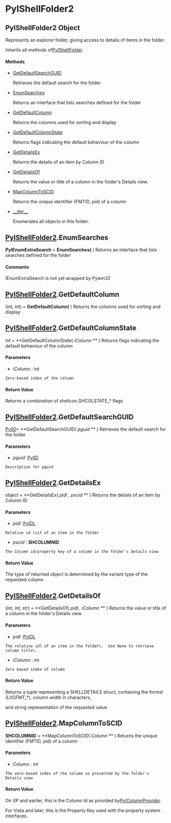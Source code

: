 # PyIShellFolder2

## PyIShellFolder2 Object

Represents an explorer folder, giving access to details of items in the folder\. 

Inherits all methods of[PyIShellFolder](#pyishellfolder)\.

#### Methods


  - [GetDefaultSearchGUID](PyIShellFolder2.md#pyishellfolder2getdefaultsearchguid)

    Retrieves the default search for the folder&nbsp;

  - [EnumSearches](PyIShellFolder2.md#pyishellfolder2enumsearches)

    Returns an interface that lists searches defined for the folder&nbsp;

  - [GetDefaultColumn](PyIShellFolder2.md#pyishellfolder2getdefaultcolumn)

    Returns the columns used for sorting and display&nbsp;

  - [GetDefaultColumnState](PyIShellFolder2.md#pyishellfolder2getdefaultcolumnstate)

    Returns flags indicating the default behaviour of the column&nbsp;

  - [GetDetailsEx](PyIShellFolder2.md#pyishellfolder2getdetailsex)

    Returns the details of an item by Column ID&nbsp;

  - [GetDetailsOf](PyIShellFolder2.md#pyishellfolder2getdetailsof)

    Returns the value or title of a column in the folder's Details view\.&nbsp;

  - [MapColumnToSCID](PyIShellFolder2.md#pyishellfolder2mapcolumntoscid)

    Returns the unique identifier \(FMTID, pid\) of a column&nbsp;

  - [\_\_iter\_\_](PyIShellFolder2.md#pyishellfolder2__iter__)

    Enumerates all objects in this folder\.&nbsp;

## [PyIShellFolder2](#pyishellfolder2)\.EnumSearches

 **PyIEnumExtraSearch** \= **EnumSearches\(** \)
Returns an interface that lists searches defined for the folder

#### Comments
IEnumExtraSearch is not yet wrapped by Pywin32

## [PyIShellFolder2](#pyishellfolder2)\.GetDefaultColumn

\(int, int\) \= **GetDefaultColumn\(** \)
Returns the columns used for sorting and display

## [PyIShellFolder2](#pyishellfolder2)\.GetDefaultColumnState

int \= **GetDefaultColumnState\( *iColumn* ** \)
Returns flags indicating the default behaviour of the column

#### Parameters


  -  *iColumn* : int

    Zero-based index of the column

#### Return Value
Returns a combination of shellcon\.SHCOLSTATE\_\* flags

## [PyIShellFolder2](#pyishellfolder2)\.GetDefaultSearchGUID

[PyIID](#pyiid)\= **GetDefaultSearchGUID\( *pguid* ** \)
Retrieves the default search for the folder

#### Parameters


  -  *pguid* :[PyIID](#pyiid)

    Description for pguid

## [PyIShellFolder2](#pyishellfolder2)\.GetDetailsEx

object \= **GetDetailsEx\( *pidl*  *, pscid* ** \)
Returns the details of an item by Column ID

#### Parameters


  -  *pidl* :[PyIDL](#pyidl)

    Relative id list of an item in the folder

  -  *pscid* : **SHCOLUMNID** 

    The Column id/property key of a column in the folder's Details view

#### Return Value
The type of returned object is determined by the variant type of the requested column

## [PyIShellFolder2](#pyishellfolder2)\.GetDetailsOf

\(int, int, str\) \= **GetDetailsOf\( *pidl*  *, iColumn* ** \)
Returns the value or title of a column in the folder's Details view\.

#### Parameters


  -  *pidl* :[PyIDL](#pyidl)

    The relative idl of an item in the folder\.  Use None to retrieve column title\.

  -  *iColumn* : int

    Zero based index of column

#### Return Value
Returns a tuple representing a SHELLDETAILS struct, containing the formst \(LVCFMT\_\*\), column width in characters, 

and string representation of the requested value

## [PyIShellFolder2](#pyishellfolder2)\.MapColumnToSCID

 **SHCOLUMNID** \= **MapColumnToSCID\( *Column* ** \)
Returns the unique identifier \(FMTID, pid\) of a column

#### Parameters


  -  *Column* : int

    The zero-based index of the column as presented by the folder's Details view

#### Return Value
On XP and earlier, this is the Column Id as provided by[PyIColumnProvider](#pyicolumnprovider)\. 

For Vista and later, this is the Property Key used with the property system interfaces\.
